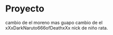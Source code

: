 Proyecto
========
cambio de el moreno mas guapo
cambio de el xXxDarkNaruto666ofDeathxXx nick de niño rata.
